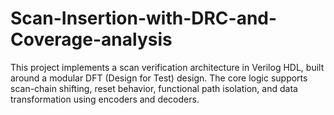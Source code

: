 # Scan-Insertion-with-DRC-and-Coverage-analysis
This project implements a scan verification architecture in Verilog HDL, built around a modular DFT (Design for Test) design. The core logic supports scan-chain shifting, reset behavior, functional path isolation, and data transformation using encoders and decoders.
